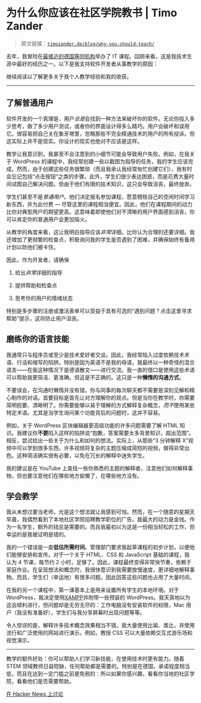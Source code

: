 # 为什么你应该在社区学院教书 | Timo Zander

> 原文链接：[`timozander.de/blog/why-you-should-teach/`](https://timozander.de/blog/why-you-should-teach/)

去年，我冒险在[最接近的德国等同机构](https://en.wikipedia.org/wiki/Folk_high_school)举办了 IT 课程。回顾来看，这是我技术生涯中最好的经历之一。以下是我支持软件开发者从事教学的原因：

继续阅读以了解更多关于我个人教学经验和我的收获。

* * *

## 了解普通用户

软件开发的一个真理是，用户*总是*会找到一种方法来破坏你的软件。无论你投入多少思考，做了多少用户测试，或者你的界面设计得多么精巧。用户会破坏和误用它。很容易把自己关在象牙塔里，忽略那些不完全精通技术的用户的所有投诉。但这实际上并不是现实。你设计的现实也绝对不应该是这样。

教学让我意识到，我甚至不会注意到的小细节可能会导致用户失败。例如，在我关于 WordPress 的课程中，我经常创建一些以截图为指导的任务，我的学生应该完成。然而，由于创建这些任务很繁琐（而且我承认我经常匆忙创建它们），我有时会忘记包括“点击按钮”之类的步骤。此外，学生们很少表达困惑，而是花费大量时间试图自己解决问题。但由于他们有限的技术知识，这只会导致沮丧，最终放弃。

学生们甚至不是*普通用户*。他们决定报名参加课程，愿意牺牲自己的空闲时间学习新东西，并为此付费 — 尽管这里的课程相当便宜。因此，他们在课程期间的动力比你对典型用户的期望更高。这意味着即使他们对不清晰的用户界面感到沮丧，你可以肯定你的普通用户会更加恼火。

从教学的角度来看，这让我明白指导应该*非常*详细。比你认为合理的还要详细。我还增加了更频繁的检查点，积极询问我的学生是否遇到了困难，并确保始终有备用计划以防他们被卡住。

因此，作为开发者，请确保

1.  给出*非常*详细的指导

1.  提供帮助和检查点

1.  思考你的用户的情绪状态

特别是多步骤的注册或激活表单可以受益于具有可选的“遇到问题？点击这里寻求帮助”提示，这将防止用户沮丧。

## 磨练你的语言技能

我通常只与程序员或至少是技术爱好者交谈。因此，我经常陷入过度依赖技术术语、行话和缩写的陷阱。特别是因为英语不是我的母语，我最终以一种奇怪的混合语言——在我这种情况下是德语散文——进行交流。我一直的借口是使用这些术语可以帮助我更简洁、更准确。但这是不正确的。这只是一种**懒惰的沟通方式**。

不要误会，在沟通时懒惰并没有错。你与同事的每次聊天都不需要是深刻见解和精心制作的对话。首要目标是首先让对方理解你的观点。但是当你在教学时，你需要简明扼要、清晰明了。你需要能够以易于理解的方式解释复杂概念，*而不*使用某些特定术语。尤其是当学生询问某个功能背后的问题时，这并不容易。

例如，关于 WordPress 区块编辑器更高级功能的许多问题需要了解 HTML 知识。我建议你**不要**陷入这样的陷阱说“抱歉，答案需要太多背景知识，超出范围”。相反，尝试给出一些关于为什么和如何的想法。实际上，从那些“3 分钟解释 X”视频中可以学到很多东西。许多视频将复杂的主题压缩成简短的视频，做得非常出色。这种简洁确实很有必要，以免在冗长的解释中迷失学生。

我的建议是在 YouTube 上查找一些你熟悉的主题的解释者，注意他们如何解释事物，但也要注意他们在哪些地方偷懒了，在哪些地方没有。

## 学会教学

我从未想过要当老师，光是这个想法就让我感到可怕。然而，在一个随意的星期天早晨，我偶然看到了本地社区学院招聘教学职位的广告。我最大的动力是金钱。作为一名学生，额外的钱总是需要的。而且我最初以为这是一份相当轻松的工作，但幸运的是我被证明是错的。

我的一个错误是一直**低估所需时间**。管理部门要求我起草课程的初步计划，以便他们能够安排和宣传。对于一个关于 HTML、CSS 和 JavaScript 基础的课程，我认为 4 节课，每节约 2 小时，足够了。因此，课程最终变得非常快节奏，依赖于家庭作业。在呈现想法和概念时，我很快意识到我需要放慢速度，更详细地解释事物。而且，学生们（幸运地）有很多问题。因此回答这些问题也占用了大量时间。

在我的另一个课程中，第一课基本上是用来设置所有学生的本地环境。对于 WordPress，我决定使用[XAMPP](https://www.apachefriends.org/de/index.html)并附带一些预装的 WordPress。我天真地以为这会顺利进行，但问题却是无穷无尽的：工作电脑没有安装软件的权限，Mac 用户（我没有准备好），学生们与我分享屏幕时出现问题等等。

令人惊讶的是，解释许多技术概念效果相当不错。我大量使用比喻、类比，并使用流行和广泛使用的网站进行演示。例如，教授 CSS 可以大量依赖交互式游乐场和视觉演示。

* * *

教学的额外好处：你可以帮助人们学习新技能，在使用技术时更有能力。随着 STEM 领域教师日益短缺，任何帮助都是需要的。特别是在德国，承诺程度相当低，而且在达到一定门槛之前是免税的：所以如果你感兴趣，看看你当地的社区学院，看看他们是否需要帮助。

[在 Hacker News 上讨论](https://news.ycombinator.com/item?id=35674077)

